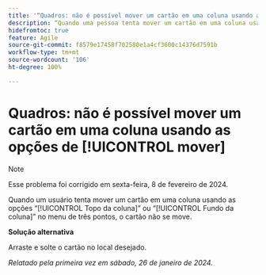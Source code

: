 ```yaml
---
title: '“Quadros: não é possível mover um cartão em uma coluna usando as opções de mover”'
description: “Quando uma pessoa tenta mover um cartão em uma coluna usando as opções topo da coluna ou fundo da coluna no menu de três pontos, o cartão não se move.”
hidefromtoc: true
feature: Agile
source-git-commit: f8579e17458f702580e1a4cf3600c14376d7591b
workflow-type: tm+mt
source-wordcount: '106'
ht-degree: 100%

---
```



# Quadros: não é possível mover um cartão em uma coluna usando as opções de [!UICONTROL mover]

>[!NOTE]
>
>Esse problema foi corrigido em sexta-feira, 8 de fevereiro de 2024.

Quando um usuário tenta mover um cartão em uma coluna usando as opções “[!UICONTROL Topo da coluna]” ou “[!UICONTROL Fundo da coluna]” no menu de três pontos, o cartão não se move.

**Solução alternativa**

Arraste e solte o cartão no local desejado.

_Relatado pela primeira vez em sábado, 26 de janeiro de 2024._
